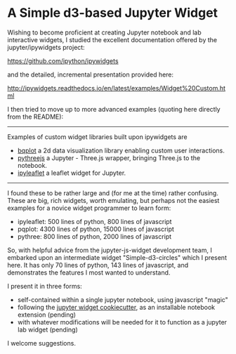 # A Simple d3-based Jupyter Widget

Wishing to become proficient at creating Jupyter notebook and lab interactive widgets,
I studied the excellent documentation offered by the jupyter/ipywidgets project:

  https://github.com/ipython/ipywidgets

and the detailed, incremental presentation provided here:

  http://ipywidgets.readthedocs.io/en/latest/examples/Widget%20Custom.html

I then tried to move up to more advanced examples (quoting here directly from the README):

<hr>
Examples of custom widget libraries built upon ipywidgets are

- [bqplot](https://github.com/bloomberg/bqplot) a 2d data visualization library
  enabling custom user interactions.
- [pythreejs](https://github.com/jovyan/pythreejs) a Jupyter - Three.js wrapper,
  bringing Three.js to the notebook.
- [ipyleaflet](https://github.com/ellisonbg/ipyleaflet) a leaflet widget for Jupyter.

<hr>

I found these to be rather large and (for me at the time) rather confusing.   These
are big, rich widgets, worth emulating, but perhaps not the easiest examples for a
novice widget programmer to learn form:

  - ipyleaflet:  500 lines of python, 800 lines of javascript
  - pqplot: 4300 lines of python, 15000 lines of javascript
  - pythree: 800 lines of python, 2000 lines of javascript

So, with helpful advice from the jupyter-js-widget development team, I embarked upon
an intermediate widget "Simple-d3-circles" which I present here.  It has only 70 lines of python,
143 lines of javascript, and demonstrates the features I most wanted to understand.

I present it in three forms:

 - self-contained within a single jupyter notebook, using javascript "magic"
 - following the [jupyter widget cookiecutter](https://github.com/jupyter/widget-cookiecutter),
   as an installable notebook extension (pending)
 - with whatever modifications will be needed for it to function as a jupyter lab widget (pending)

I welcome suggestions.
